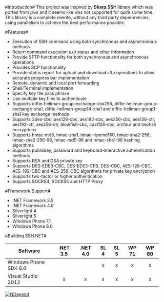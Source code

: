 #Introduction#
This project was inspired by **Sharp.SSH** library which was ported from java and it seems like was not supported for quite some time. This library is a complete rewrite, without any third party dependencies, using parallelism to achieve the best performance possible.

#Features#
* Execution of SSH command using both synchronous and asynchronous methods
* Return command execution exit status and other information 
* Provide SFTP functionality for both synchronous and asynchronous operations
* Provides SCP functionality
* Provide status report for upload and download sftp operations to allow accurate progress bar implementation 
* Remote, dynamic and local port forwarding 
* Shell/Terminal implementation
* Specify key file pass phrase
* Use multiple key files to authenticate 
* Supports diffie-hellman-group-exchange-sha256, diffie-hellman-group-exchange-sha1, diffie-hellman-group14-sha1 and diffie-hellman-group1-sha1 key exchange methods
* Supports 3des-cbc, aes128-cbc, aes192-cbc, aes256-cbc, aes128-ctr, aes192-ctr, aes256-ctr, blowfish-cbc, cast128-cbc, arcfour and twofish encryptions
* Supports hmac-md5, hmac-sha1, hmac-ripemd160, hmac-sha2-256, hmac-sha2-256-96, hmac-md5-96 and hmac-sha1-96 hashing algorithms
* Supports publickey, password and keyboard-interactive authentication methods 
* Supports RSA and DSA private key 
* Supports DES-EDE3-CBC, DES-EDE3-CFB, DES-CBC, AES-128-CBC, AES-192-CBC and AES-256-CBC algorithms for private key encryption
* Supports two-factor or higher authentication
* Supports SOCKS4, SOCKS5 and HTTP Proxy

#Framework Support#
* .NET Framework 3.5 
* .NET Framework 4.0 
* Silverlight 4 
* Silverlight 5 
* Windows Phone 7.1 
* Windows Phone 8.0

#Building SSH.NET#

Software              | .NET 3.5 | .NET 4.0 | SL 4 | SL 5 | WP 71 | WP 80
--------------------- | :------: | :------: | :--: | :--: | :---: | :---:
Windows Phone SDK 8.0 |          |          | x    | x    | x     | x
Visual Studio 2012    | x        | x        | x    | x    | x     | x

[![NDepend](http://download-codeplex.sec.s-msft.com/Download?ProjectName=sshnet&DownloadId=629750)](http://ndepend.com)
